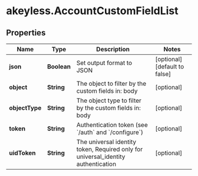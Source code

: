 # akeyless.AccountCustomFieldList

## Properties

Name | Type | Description | Notes
------------ | ------------- | ------------- | -------------
**json** | **Boolean** | Set output format to JSON | [optional] [default to false]
**object** | **String** | The object to filter by the custom fields in: body | [optional] 
**objectType** | **String** | The object type to filter by the custom fields in: body | [optional] 
**token** | **String** | Authentication token (see &#x60;/auth&#x60; and &#x60;/configure&#x60;) | [optional] 
**uidToken** | **String** | The universal identity token, Required only for universal_identity authentication | [optional] 


